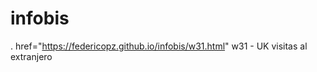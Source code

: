 # infobis
. href="https://federicopz.github.io/infobis/w31.html" w31 - UK visitas al extranjero </a>
